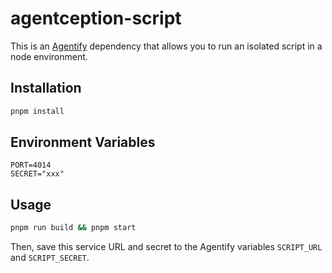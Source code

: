 # agentception-script

This is an [Agentify](https://github.com/mgilangjanuar/agentify) dependency that allows you to run an isolated script in a node environment.

## Installation

```bash
pnpm install
```

## Environment Variables

```[.env]
PORT=4014
SECRET="xxx"
```

## Usage

```bash
pnpm run build && pnpm start
```

Then, save this service URL and secret to the Agentify variables `SCRIPT_URL` and `SCRIPT_SECRET`.
